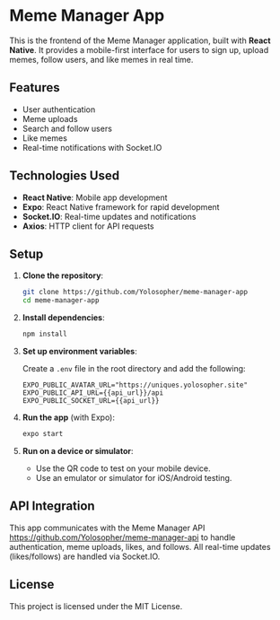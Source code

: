 # Meme Manager App

This is the frontend of the Meme Manager application, built with **React Native**. It provides a mobile-first interface for users to sign up, upload memes, follow users, and like memes in real time.

## Features

- User authentication
- Meme uploads
- Search and follow users
- Like memes
- Real-time notifications with Socket.IO

## Technologies Used

- **React Native**: Mobile app development
- **Expo**: React Native framework for rapid development
- **Socket.IO**: Real-time updates and notifications
- **Axios**: HTTP client for API requests

## Setup

1. **Clone the repository**:
    ```bash
    git clone https://github.com/Yolosopher/meme-manager-app
    cd meme-manager-app
    ```

2. **Install dependencies**:
    ```bash
    npm install
    ```

3. **Set up environment variables**:

    Create a `.env` file in the root directory and add the following:

    ```env
    EXPO_PUBLIC_AVATAR_URL="https://uniques.yolosopher.site"
    EXPO_PUBLIC_API_URL={{api_url}}/api
    EXPO_PUBLIC_SOCKET_URL={{api_url}}
    ```

4. **Run the app** (with Expo):
    ```bash
    expo start
    ```

5. **Run on a device or simulator**:
    - Use the QR code to test on your mobile device.
    - Use an emulator or simulator for iOS/Android testing.

## API Integration

This app communicates with the Meme Manager API https://github.com/Yolosopher/meme-manager-api to handle authentication, meme uploads, likes, and follows. All real-time updates (likes/follows) are handled via Socket.IO.

## License

This project is licensed under the MIT License.
